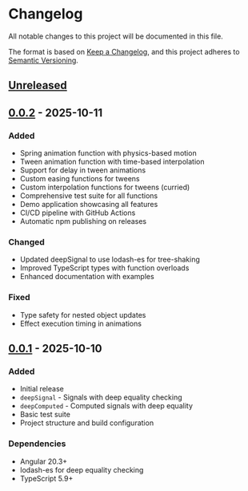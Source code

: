 # Changelog

All notable changes to this project will be documented in this file.

The format is based on [Keep a Changelog](https://keepachangelog.com/en/1.0.0/),
and this project adheres to [Semantic Versioning](https://semver.org/spec/v2.0.0.html).

## [Unreleased]

## [0.0.2] - 2025-10-11

### Added
- Spring animation function with physics-based motion
- Tween animation function with time-based interpolation
- Support for delay in tween animations
- Custom easing functions for tweens
- Custom interpolation functions for tweens (curried)
- Comprehensive test suite for all functions
- Demo application showcasing all features
- CI/CD pipeline with GitHub Actions
- Automatic npm publishing on releases

### Changed
- Updated deepSignal to use lodash-es for tree-shaking
- Improved TypeScript types with function overloads
- Enhanced documentation with examples

### Fixed
- Type safety for nested object updates
- Effect execution timing in animations

## [0.0.1] - 2025-10-10

### Added
- Initial release
- `deepSignal` - Signals with deep equality checking
- `deepComputed` - Computed signals with deep equality
- Basic test suite
- Project structure and build configuration

### Dependencies
- Angular 20.3+
- lodash-es for deep equality checking
- TypeScript 5.9+

[Unreleased]: https://github.com/yourusername/angular-signals/compare/v0.0.2...HEAD
[0.0.2]: https://github.com/yourusername/angular-signals/compare/v0.0.1...v0.0.2
[0.0.1]: https://github.com/yourusername/angular-signals/releases/tag/v0.0.1
